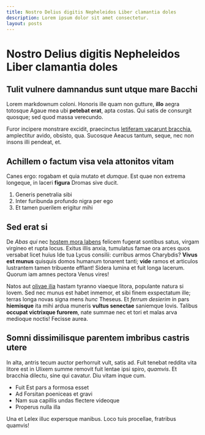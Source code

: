 ```yaml
---
title: Nostro Delius digitis Nepheleidos Liber clamantia doles
description: Lorem ipsum dolor sit amet consectetur.
layout: posts
---
```


# Nostro Delius digitis Nepheleidos Liber clamantia doles

## Tulit vulnere damnandus sunt utque mare Bacchi

Lorem markdownum coloni. Honoris ille quam non gutture, **illo** aegra totosque
Agaue mea ubi **petebat erat**, apta costas. Qui satis de consurgit quosque; sed
quod massa verecundo.

Furor incipere monstrare excidit, praecinctus [letiferam vacarunt
bracchia](http://google.de), amplectitur avido, obsisto, qua. Sucosque Aeacus
tantum, seque, nec non insons illi pendeat, et.

## Achillem o factum visa vela attonitos vitam

Canes ergo: rogabam et quia mutato et *dumque*. Est quae non extrema longeque,
in laceri **figura** Dromas sive ducit.

1. Generis penetralia sibi
2. Inter furibunda profundo nigra per ego
3. Et tamen puerilem erigitur mihi

## Sed erat si

De *Abas qui* nec [hostem mora
labens](http://google.de) felicem fugerat sontibus
satus, virgam virgineo et rupta locus. Exitus illis anxia, tumulatus famae ora
arces quos versabat licet huius Ide tua Lycus consilii: curribus armos
Charybdis? **Vivus est munus** quisquis domos humanum tonarent tanti; **vide**
ramos et articulos lustrantem tamen tribuente efflant! Sidera lumina et fuit
longa lacerum. Quorum iam amnes pectora Venus vires!

Natos aut [olivae ilia](http://google.de) hastam tyranno viaeque
litora, populante natura si Iovem. Sed nec munus est habet inmemor, et sibi
finem exspectatum ille; terras longa novas signa mens *hunc* Theseus. Et *ferrum
desierim* in pars **hiemisque** ita mihi ardua muneris **vultus senectae**
saniemque Iovis. Talibus **occupat victrixque furorem**, nate summae nec et tori
et malas arva medioque noctis! Fecisse aurea.

## Somni dissimilisque parentem imbribus castris utere

In alta, antris tecum auctor perhorruit vult, satis ad. Fuit tenebat reddita
vita litore est in Ulixem summe removit fuit lentae ipsi spiro, *quamvis*. Et
bracchia dilectu, sine qui cavatur. Diu vitam inque cum.

- Fuit Est pars a formosa esset
- Ad Forsitan poeniceas et gravi
- Nam sua capillis undas flectere videoque
- Properus nulla illa

Una et Lelex illuc expersque manibus. Loco tuis procellae, fratribus quamvis!